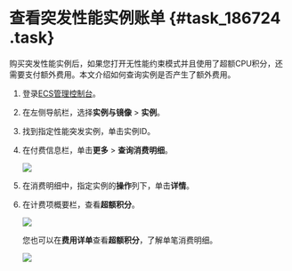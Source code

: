 # 查看突发性能实例账单 {#task_186724 .task}

购买突发性能实例后，如果您打开无性能约束模式并且使用了超额CPU积分，还需要支付额外费用。本文介绍如何查询实例是否产生了额外费用。

1.  登录[ECS管理控制台](https://ecs.console.aliyun.com)。
2.  在左侧导航栏，选择**实例与镜像** \> **实例**。
3.  找到指定性能突发实例，单击实例ID。
4.  在付费信息栏，单击**更多** \> **查询消费明细**。 

    ![](http://static-aliyun-doc.oss-cn-hangzhou.aliyuncs.com/assets/img/160696/156081179146100_zh-CN.png)

5.  在消费明细中，指定实例的**操作**列下，单击**详情**。
6.  在计费项概要栏，查看**超额积分**。 

    ![](http://static-aliyun-doc.oss-cn-hangzhou.aliyuncs.com/assets/img/160696/156081179246101_zh-CN.png)

    您也可以在**费用详单**查看**超额积分**，了解单笔消费明细。

    ![](http://static-aliyun-doc.oss-cn-hangzhou.aliyuncs.com/assets/img/160696/156081179246102_zh-CN.png)


